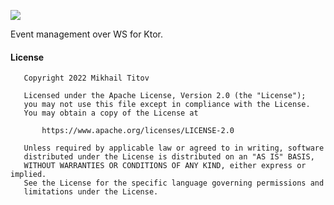 [![](https://jitpack.io/v/dev.d1s/ktor-ws-events.svg)](https://jitpack.io/#dev.d1s/ktor-ws-events)

Event management over WS for Ktor.

#### License

```
   Copyright 2022 Mikhail Titov

   Licensed under the Apache License, Version 2.0 (the "License");
   you may not use this file except in compliance with the License.
   You may obtain a copy of the License at

       https://www.apache.org/licenses/LICENSE-2.0

   Unless required by applicable law or agreed to in writing, software
   distributed under the License is distributed on an "AS IS" BASIS,
   WITHOUT WARRANTIES OR CONDITIONS OF ANY KIND, either express or implied.
   See the License for the specific language governing permissions and
   limitations under the License.
```